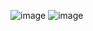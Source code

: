 ![image](https://github.com/user-attachments/assets/ea3dde27-1877-4eee-9c7c-7be536c6fa75)
![image](https://github.com/user-attachments/assets/7f358f18-b804-462e-b521-8e508a10f5d5)

